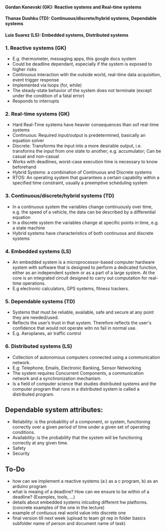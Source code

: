 #### Gordan Konevski (GK): Reactive systems and Real-time systems
#### Thanas Dushku (TD): Continuous/discrete/hybrid systems, Dependable systems 
#### Luis Suarez (LS): Embedded systems, Distributed systems 

### 1. Reactive systems (GK)
- E.g. thermometer, messaging apps, this google docs system
- Could be deadline dependant, especially if the system is exposed to higher risks
- Continuous interaction with the outside world, real-time data acquisition, event trigger response
- Implemented via loops (for, while)
- The steady-state behavior of the system does not terminate (except under the condition of a fatal error)
- Responds to interrupts

### 2. Real-time systems (GK)
- Hard Real-Time systems have heavier consequences than sof real-time systems
- Continuous: Required input/output is predetermined, basically an equation solver
- Discrete: Transforms the input into a more desirable output, i.e. transforms the input from one state to another; e.g. accumulator; Can be casual and non-casual
- Works with deadlines, worst-case execution time is necessary to know beforehand 
- Hybrid Systems: a combination of Continuous and Discrete systems
- RTOS: An operating system that guarantees a certain capability within a specified time constraint, usually a preemptive scheduling system

### 3. Continuous/discrete/hybrid systems (TD)
- In a continuous system the variables change continuously over time, e.g. the speed of a vehicle, the data can be described by a differential equation
- In a discrete system the variables change at specific points in time, e.g. a state machine
- Hybrid systems have characteristics of both continuous and discrete systems 

### 4. Embedded systems (LS)
- An embedded system is a microprocessor-based computer hardware system with software that is designed to perform a dedicated function, either as an independent system or as a part of a large system. At the core is an integrated circuit designed to carry out computation for real-time operations.
- E.g electronic calculators, GPS systems, fitness trackers.

### 5. Dependable systems (TD)
- Systems that must be reliable, available, safe and secure at any point they are needed/used.
- Reflects the user’s trust in that system. Therefore reflects the user's confidence that would not operate witn no fail in normal use.
- E.g. Aeroplanes, air traffic control

### 6. Distributed systems (LS)
- Collection of autonomous computers connected using a communication network.
- E.g: Telephone, Emails, Electronic Banking, Sensor Networking
- The system requires Concurrent Components, a communication network and a synchronization mechanism.
- Is a field of computer science that studies distributed systems and the computer program that runs in a distributed system is called a distributed program.


## Dependable system attributes:
- Reliability: is the probability of a component, or
system, functioning correctly over a given period of
time under a given set of operating conditions.
- Availability: is the probability that the system will be functioning correctly at any given time.
- Safety
- Security



## To-Do
- how can we implement a reactive systems (a:) as a c program, b) as an arduino program
- what is meaing of a deadline? How can we ensure to be within of a deadline? (Examples, tools, …)
- details about embedded systems inlcuding different hw platforms.  (concrete examples of the one in the lecture)
- example of contiuous real world value into discrete one
- final version till next week (upload to team git rep in folder basics subfolder name of person and document name of task)
